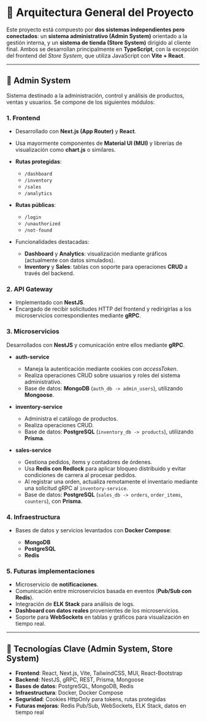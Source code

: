 # 🧩 Arquitectura General del Proyecto

Este proyecto está compuesto por **dos sistemas independientes pero conectados**: un **sistema administrativo (Admin System)** orientado a la gestión interna, y un **sistema de tienda (Store System)** dirigido al cliente final. Ambos se desarrollan principalmente en **TypeScript**, con la excepción del frontend del *Store System*, que utiliza JavaScript con **Vite + React**.

---

## 🔐 Admin System

Sistema destinado a la administración, control y análisis de productos, ventas y usuarios. Se compone de los siguientes módulos:

### 1. Frontend

* Desarrollado con **Next.js (App Router)** y **React**.
* Usa mayormente componentes de **Material UI (MUI)** y librerías de visualización como **chart.js** o similares.
* **Rutas protegidas**:

  * `/dashboard`
  * `/inventory`
  * `/sales`
  * `/analytics`
* **Rutas públicas**:

  * `/login`
  * `/unauthorized`
  * `/not-found`
* Funcionalidades destacadas:

  * **Dashboard** y **Analytics**: visualización mediante gráficos (actualmente con datos simulados).
  * **Inventory** y **Sales**: tablas con soporte para operaciones **CRUD** a través del backend.

### 2. API Gateway

* Implementado con **NestJS**.
* Encargado de recibir solicitudes HTTP del frontend y redirigirlas a los microservicios correspondientes mediante **gRPC**.

### 3. Microservicios

Desarrollados con **NestJS** y comunicación entre ellos mediante **gRPC**.

* **auth-service**

  * Maneja la autenticación mediante cookies con *accessToken*.
  * Realiza operaciones CRUD sobre usuarios y roles del sistema administrativo.
  * Base de datos: **MongoDB** (`auth_db -> admin_users`), utilizando **Mongoose**.

* **inventory-service**

  * Administra el catálogo de productos.
  * Realiza operaciones CRUD.
  * Base de datos: **PostgreSQL** (`inventory_db -> products`), utilizando **Prisma**.

* **sales-service**

  * Gestiona pedidos, ítems y contadores de órdenes.
  * Usa **Redis con Redlock** para aplicar bloqueo distribuido y evitar condiciones de carrera al procesar pedidos.
  * Al registrar una orden, actualiza remotamente el inventario mediante una solicitud gRPC al `inventory-service`.
  * Base de datos: **PostgreSQL** (`sales_db -> orders`, `order_items`, `counters`), con **Prisma**.

### 4. Infraestructura

* Bases de datos y servicios levantados con **Docker Compose**:

  * **MongoDB**
  * **PostgreSQL**
  * **Redis**

### 5. Futuras implementaciones

* Microservicio de **notificaciones**.
* Comunicación entre microservicios basada en eventos (**Pub/Sub con Redis**).
* Integración de **ELK Stack** para análisis de logs.
* **Dashboard con datos reales** provenientes de los microservicios.
* Soporte para **WebSockets** en tablas y gráficos para visualización en tiempo real.

---

## 🚀 Tecnologías Clave (Admin System, Store System)

* **Frontend**: React, Next.js, Vite, TailwindCSS, MUI, React-Bootstrap
* **Backend**: NestJS, gRPC, REST, Prisma, Mongoose
* **Bases de datos**: PostgreSQL, MongoDB, Redis
* **Infraestructura**: Docker, Docker Compose
* **Seguridad**: Cookies HttpOnly para tokens, rutas protegidas
* **Futuras mejoras**: Redis Pub/Sub, WebSockets, ELK Stack, datos en tiempo real
